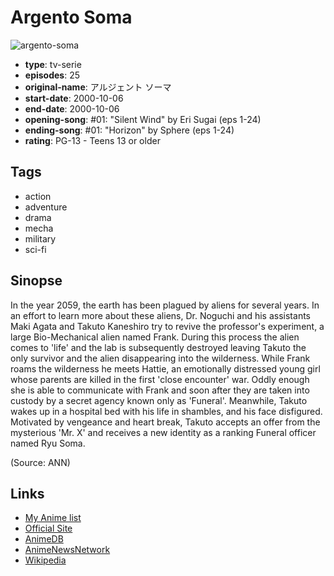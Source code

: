 # Argento Soma

![argento-soma](https://cdn.myanimelist.net/images/anime/8/9440.jpg)

-   **type**: tv-serie
-   **episodes**: 25
-   **original-name**: アルジェント ソーマ
-   **start-date**: 2000-10-06
-   **end-date**: 2000-10-06
-   **opening-song**: #01: "Silent Wind" by Eri Sugai (eps 1-24)
-   **ending-song**: #01: "Horizon" by Sphere (eps 1-24)
-   **rating**: PG-13 - Teens 13 or older

## Tags

-   action
-   adventure
-   drama
-   mecha
-   military
-   sci-fi

## Sinopse

In the year 2059, the earth has been plagued by aliens for several years. In an effort to learn more about these aliens, Dr. Noguchi and his assistants Maki Agata and Takuto Kaneshiro try to revive the professor's experiment, a large Bio-Mechanical alien named Frank. During this process the alien comes to 'life' and the lab is subsequently destroyed leaving Takuto the only survivor and the alien disappearing into the wilderness. While Frank roams the wilderness he meets Hattie, an emotionally distressed young girl whose parents are killed in the first 'close encounter' war. Oddly enough she is able to communicate with Frank and soon after they are taken into custody by a secret agency known only as 'Funeral'. Meanwhile, Takuto wakes up in a hospital bed with his life in shambles, and his face disfigured. Motivated by vengeance and heart break, Takuto accepts an offer from the mysterious 'Mr. X' and receives a new identity as a ranking Funeral officer named Ryu Soma.

(Source: ANN)

## Links

-   [My Anime list](https://myanimelist.net/anime/285/Argento_Soma)
-   [Official Site](http://www.sunrise-anime.jp/sunrise-inc/works/detail.php?cid=28)
-   [AnimeDB](http://anidb.info/perl-bin/animedb.pl?show=anime&aid=50)
-   [AnimeNewsNetwork](http://www.animenewsnetwork.com/encyclopedia/anime.php?id=413)
-   [Wikipedia](http://en.wikipedia.org/wiki/Argento_Soma)
